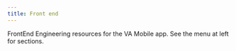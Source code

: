 ```yaml
---
title: Front end
---
```


FrontEnd Engineering resources for the VA Mobile app. See the menu at left for sections.
